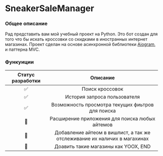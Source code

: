 __SneakerSaleManager__
===  
### Общее описание 

Рад представить вам мой учебный проект на Python.
Это бот создан для того что бы искать кроссовки со скидками в иностранных интернет магазинах.
Проект сделан на основе асинхронной библиотеки [Aiogram](https://github.com/aiogram/aiogram), и паттерна MVC.

### Функуиции

| Статус разработки| Описание| 
|:----------------:|:---------:|
| ✅ | Поиск кроссовок | 
| ✅| История запроса пользователя | 
| ✅| Возможность просмотра текущих фиьтров для поиска | 
| 🔲 | Расширение приложения для поиска любых айтемов| 
| 🔲 | Добавление айтеом в вишлист, а так же отслеживание их наличих в магахинах  | 
| 🔲 | Доавить такие магазины как YOOX, END| 
